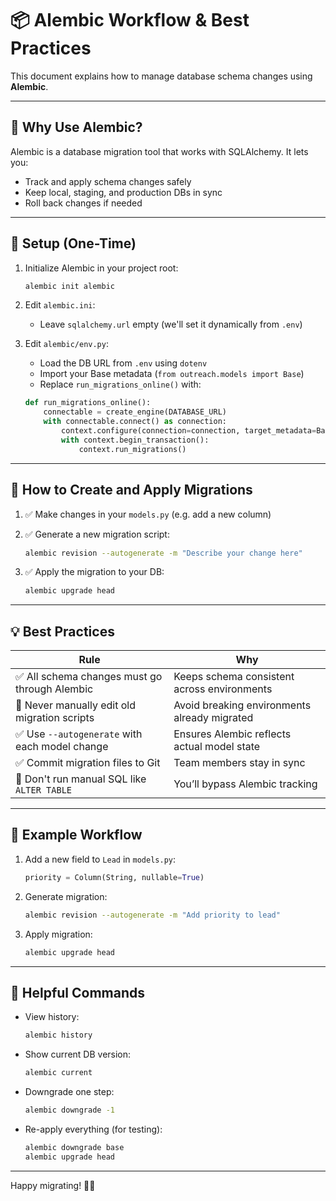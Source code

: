 
# 📦 Alembic Workflow & Best Practices

This document explains how to manage database schema changes using **Alembic**.

---

## 🚀 Why Use Alembic?

Alembic is a database migration tool that works with SQLAlchemy. It lets you:
- Track and apply schema changes safely
- Keep local, staging, and production DBs in sync
- Roll back changes if needed

---

## 🔧 Setup (One-Time)

1. Initialize Alembic in your project root:
   ```bash
   alembic init alembic
   ```

2. Edit `alembic.ini`:
   - Leave `sqlalchemy.url` empty (we'll set it dynamically from `.env`)

3. Edit `alembic/env.py`:
   - Load the DB URL from `.env` using `dotenv`
   - Import your Base metadata (`from outreach.models import Base`)
   - Replace `run_migrations_online()` with:

   ```python
   def run_migrations_online():
       connectable = create_engine(DATABASE_URL)
       with connectable.connect() as connection:
           context.configure(connection=connection, target_metadata=Base.metadata)
           with context.begin_transaction():
               context.run_migrations()
   ```

---

## 🔄 How to Create and Apply Migrations

1. ✅ Make changes in your `models.py` (e.g. add a new column)

2. ✅ Generate a new migration script:
   ```bash
   alembic revision --autogenerate -m "Describe your change here"
   ```

3. ✅ Apply the migration to your DB:
   ```bash
   alembic upgrade head
   ```

---

## 💡 Best Practices

| Rule | Why |
|------|-----|
| ✅ All schema changes must go through Alembic | Keeps schema consistent across environments |
| 🚫 Never manually edit old migration scripts | Avoid breaking environments already migrated |
| ✅ Use `--autogenerate` with each model change | Ensures Alembic reflects actual model state |
| ✅ Commit migration files to Git | Team members stay in sync |
| 🚫 Don't run manual SQL like `ALTER TABLE` | You’ll bypass Alembic tracking |

---

## 🧪 Example Workflow

1. Add a new field to `Lead` in `models.py`:
   ```python
   priority = Column(String, nullable=True)
   ```

2. Generate migration:
   ```bash
   alembic revision --autogenerate -m "Add priority to lead"
   ```

3. Apply migration:
   ```bash
   alembic upgrade head
   ```

---

## 🧼 Helpful Commands

- View history:
  ```bash
  alembic history
  ```

- Show current DB version:
  ```bash
  alembic current
  ```

- Downgrade one step:
  ```bash
  alembic downgrade -1
  ```

- Re-apply everything (for testing):
  ```bash
  alembic downgrade base
  alembic upgrade head
  ```

---

Happy migrating! 🧙‍♂️
